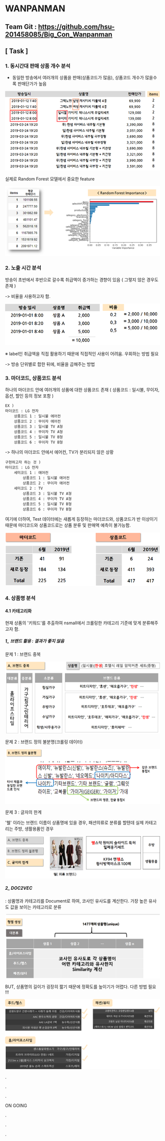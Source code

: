 # WANPANMAN

## Team Git : https://github.com/hsu-201458085/Big_Con_Wanpanman

## [ Task ]

### 1. 동시간대 판매 상품 개수 분석

* 동일한 방송에서 여러개의 상품을 판매(상품코드가 많음), 상품코드 개수가 많을수록 판매단가가 높음

![image-20200831224942875](README.assets/image-20200831224942875.png)

실제로 Random Forest 모델에서 중요한 feature

![image-20200831225117115](README.assets/image-20200831225117115.png)



### 2. 노출 시간 분석

방송이 초반에서 후반으로 갈수록 취급액이 증가하는 경향이 있음 ( 그렇지 않은 경우도 존재 )

-> 비율을 사용하고자 함.

![image-20200831225231815](README.assets/image-20200831225231815.png)

※ label인 취급액을 직접 활용하기 때문에 직접적인 사용이 어려움. 우회하는 방법 필요

-> 방송 단위별로 합한 뒤에, 비율을 곱해주는 방법



### 3. 마더코드, 상품코드 분석

하나의 마더코드 안에 여러개의 상품에 대한 상품코드 존재 ( 상품코드 : 일시불, 무이자, 옵션, 할인 등의 정보 포함 )

```
EX )
마더코드 : LG 전자
	상품코드 1 : 일시불 에어컨
	상품코드 2 : 무이자 에어컨
	상품코드 3 : 일시불 TV A형
	상품코드 4 : 무이자 TV A형
	상품코드 5 : 일시불 TV B형
	상품코드 6 : 무이자 TV B형
```

-> 하나의 마더코드 안에서 에어컨, TV가 분리되지 않은 상황

```
구현하고자 하는 것 )
마더코드 : LG 전자
	세미코드 1 : 에어컨
		상품코드 1 : 일시불 에어컨
		상품코드 2 : 무이자 에어컨
	세미코드 2 : TV
		상품코드 3 : 일시불 TV A형
        상품코드 4 : 무이자 TV A형
        상품코드 5 : 일시불 TV B형
        상품코드 6 : 무이자 TV B형
```

여기에 더하여, Test 데이터에는 새롭게 등장하는 마더코드와, 상품코드가 반 이상이기 때문에 마더코드와 상품코드로는 상품 분류 및 판매액 예측이 불가능함.

![image-20200831225910637](README.assets/image-20200831225910637.png)



### 4. 상품명 분석 

#### 4.1 카테고리화

현재 상품의 '키워드'를 추출하여 nsmall에서 크롤링한 카테고리 기준에 맞게 분류해주고자 함.

##### 1_ 브랜드 활용 : 결과가 좋지 않음

문제 1 : 브랜드 중복

![image-20200831230339570](README.assets/image-20200831230339570.png)

문제 2 : 브랜드 정의 불분명(크롤링 데이터)

![image-20200831230401105](README.assets/image-20200831230401105.png)

문제 3 : 글자의 한계

'웰' 이라는 브랜드 이름이 상품명에 있을 경우, 패션의류로 분류를 할텐데 실제 카테고리는 주방, 생활용품인 경우

![image-20200831230443138](README.assets/image-20200831230443138.png)

##### 2_ DOC2VEC

: 상품명과 카테고리를 Document로 하여, 코사인 유사도를 계산한다. 가장 높은 유사도 값을 보이는 카테고리로 분류

![image-20200831230542133](README.assets/image-20200831230542133.png)

BUT, 상품명의 길이가 굉장히 짧기 때문에 정확도를 높이기가 어렵다. 다른 방법 필요 !!!

![image-20200831230657305](README.assets/image-20200831230657305.png)

.

.

.

ON GOING

.

.

.